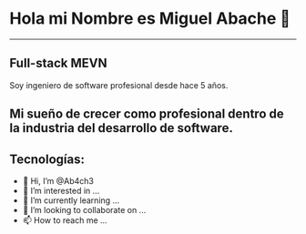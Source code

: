 # Hola mi Nombre es Miguel Abache 👋
___

##  Full-stack MEVN

Soy ingeniero de software profesional desde hace 5 años.

Mi sueño de crecer como profesional dentro de la industria del desarrollo de software. 
---
## Tecnologías:



- 👋 Hi, I’m @Ab4ch3
- 👀 I’m interested in ...
- 🌱 I’m currently learning ...
- 💞️ I’m looking to collaborate on ...
- 📫 How to reach me ...

<!---
Ab4ch3/Ab4ch3 is a ✨ special ✨ repository because its `README.md` (this file) appears on your GitHub profile.
You can click the Preview link to take a look at your changes.
--->
